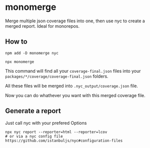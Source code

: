 # monomerge

Merge multiple json coverage files into one, then use nyc to create a merged report. Ideal for monorepos.

## How to

```shell
npm add -D monomerge nyc
```

```shell
npx monomerge
```

This command will find all your `coverage-final.json` files into your `packages/*/coverage/coverage-final.json` folders.

All these files will be merged into `.nyc_output/coverage.json` file.

Now you can do whathever you want with this merged coverage file.

## Generate a report

Just call nyc with your prefered Options

```shell
npx nyc report --reporter=html --reporter=lcov
# or via a nyc config file https://github.com/istanbuljs/nyc#configuration-files
```
